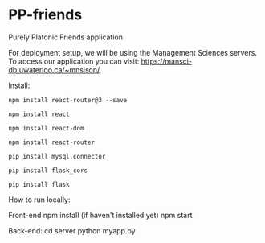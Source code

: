 # PP-friends


Purely Platonic Friends application

For deployment setup, we will be using the Management Sciences servers. To access our application you can visit: https://mansci-db.uwaterloo.ca/~mnsison/.

Install:

`npm install react-router@3 --save`

`npm install react`

`npm install react-dom`

`npm install react-router`

`pip install mysql.connector `

`pip install flask_cors`

`pip install flask`

How to run locally:

Front-end
npm install (if haven't installed yet)
npm start

Back-end:
cd server
python myapp.py